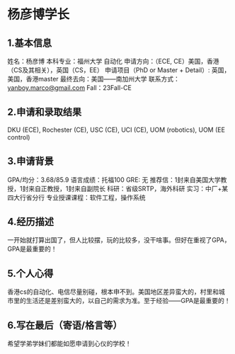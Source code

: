 # 杨彦博学长

## 1.基本信息
姓名：杨彦博
    本科专业：福州大学 自动化
    申请方向：（ECE, CE）美国，香港（CS及其相关），英国（CS，EE）
    申请项目（PhD or Master + Detail）: 英国，美国，香港master
    最终去向：美国——南加州大学
    联系方式：yanboy.marco@gmail.com
    Fall：23Fall-CE

## 2.申请和录取结果
DKU (ECE), Rochester (CE), USC (CE), UCI (CE), UOM (robotics), UOM (EE control)


## 3.申请背景
GPA/均分：3.68/85.9
    语言成绩：托福100
    GRE: 无
    推荐信：1封来自美国大学教授，1封来自正教授，1封来自副院长
    科研：省级SRTP，海外科研
    实习：中厂+某四大行省分行
    专业授课课程：软件工程，操作系统

## 4.经历描述
一开始就打算出国了，但人比较摆，玩的比较多，没干啥事。但好在重视了GPA，GPA是最重要的！

## 5.个人心得
香港cs的自动化、电信尽量别碰，根本申不到。美国地区差异蛮大的，村里和城市里的生活还是差别蛮大的，以自己的需求为准。至于经验——GPA是最重要的！

## 6.写在最后（寄语/格言等）
希望学弟学妹们都能如愿申请到心仪的学校！

